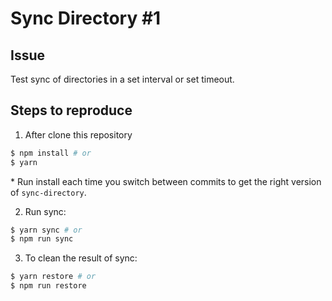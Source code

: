 # Sync Directory #1

## Issue

Test sync of directories in a set interval or set timeout.

## Steps to reproduce

1. After clone this repository

```bash
$ npm install # or
$ yarn
```

\* Run install each time you switch between commits to get the right version of `sync-directory`.

2. Run sync:

```bash
$ yarn sync # or
$ npm run sync
```

3. To clean the result of sync:

```bash
$ yarn restore # or
$ npm run restore
```
